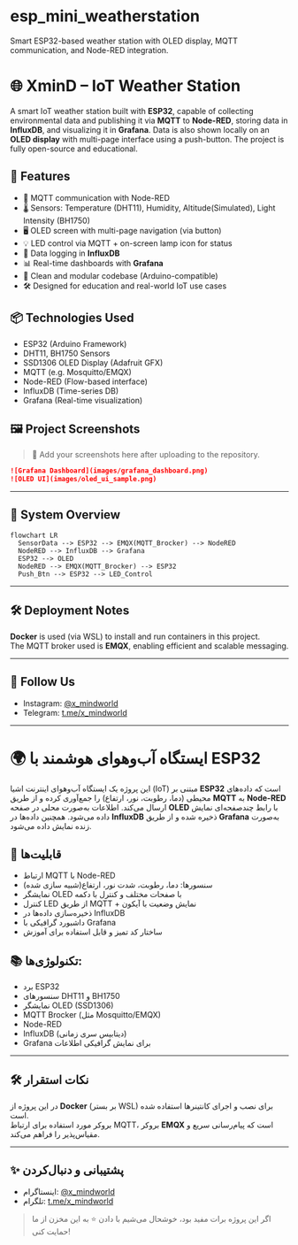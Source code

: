 # esp_mini_weatherstation
Smart ESP32-based weather station with OLED display, MQTT communication, and Node-RED integration.


# 🌐 XminD – IoT Weather Station

A smart IoT weather station built with **ESP32**, capable of collecting environmental data and publishing it via **MQTT** to **Node-RED**, storing data in **InfluxDB**, and visualizing it in **Grafana**. Data is also shown locally on an **OLED display** with multi-page interface using a push-button. The project is fully open-source and educational.

## 🚀 Features
- 📡 MQTT communication with Node-RED
- 🌡️ Sensors: Temperature (DHT11), Humidity, Altitude(Simulated), Light Intensity (BH1750)
- 🖥️ OLED screen with multi-page navigation (via button)
- 💡 LED control via MQTT + on-screen lamp icon for status
- 🧠 Data logging in **InfluxDB**
- 📊 Real-time dashboards with **Grafana**
- 🔁 Clean and modular codebase (Arduino-compatible)
- 🛠️ Designed for education and real-world IoT use cases

## 📦 Technologies Used
- ESP32 (Arduino Framework)
- DHT11, BH1750 Sensors
- SSD1306 OLED Display (Adafruit GFX)
- MQTT (e.g. Mosquitto/EMQX)
- Node-RED (Flow-based interface)
- InfluxDB (Time-series DB)
- Grafana (Real-time visualization)

## 🖼️ Project Screenshots
> 📸 Add your screenshots here after uploading to the repository.

```markdown
![Grafana Dashboard](images/grafana_dashboard.png)
![OLED UI](images/oled_ui_sample.png)
```

---

## 🧠 System Overview
```mermaid
flowchart LR
  SensorData --> ESP32 --> EMQX(MQTT_Brocker) --> NodeRED
  NodeRED --> InfluxDB --> Grafana
  ESP32 --> OLED
  NodeRED --> EMQX(MQTT_Brocker) --> ESP32
  Push_Btn --> ESP32 --> LED_Control
```

---

## 🛠️ Deployment Notes

**Docker** is used (via WSL) to install and run containers in this project.  
The MQTT broker used is **EMQX**, enabling efficient and scalable messaging.

---

## 📲 Follow Us
- Instagram: [@x_mindworld](https://instagram.com/x_mindworld)
- Telegram: [t.me/x_mindworld](https://t.me/x_mindworld)

---

# 🌍 ایستگاه آب‌و‌هوای هوشمند با ESP32

این پروژه یک ایستگاه آب‌و‌هوای اینترنت اشیا (IoT) مبتنی بر **ESP32** است که داده‌های محیطی (دما، رطوبت، نور، ارتفاع) را جمع‌آوری کرده و از طریق **MQTT** به **Node-RED** ارسال می‌کند. اطلاعات به‌صورت محلی در صفحه **OLED** با رابط چندصفحه‌ای نمایش داده می‌شود. همچنین داده‌ها در **InfluxDB** ذخیره شده و از طریق **Grafana** به‌صورت زنده نمایش داده می‌شود.

## 🎯 قابلیت‌ها
- ارتباط MQTT با Node-RED
- سنسورها: دما، رطوبت، شدت نور، ارتفاع(شبیه سازی شده)
- نمایشگر OLED با صفحات مختلف و کنترل با دکمه
- کنترل LED از طریق MQTT + نمایش وضعیت با آیکون
- ذخیره‌سازی داده‌ها در InfluxDB
- داشبورد گرافیکی با Grafana
- ساختار کد تمیز و قابل استفاده برای آموزش

## 📚 تکنولوژی‌ها:
- برد ESP32
- سنسورهای DHT11 و BH1750
- نمایشگر OLED (SSD1306)
- MQTT Brocker (مثل Mosquitto/EMQX)
- Node-RED
- InfluxDB (دیتابیس سری زمانی)
- Grafana برای نمایش گرافیکی اطلاعات

---

## 🛠️ نکات استقرار

در این پروژه از **Docker** (بر بستر WSL) برای نصب و اجرای کانتینرها استفاده شده است.  
بروکر مورد استفاده برای ارتباط MQTT، بروکر **EMQX** است که پیام‌رسانی سریع و مقیاس‌پذیر را فراهم می‌کند.

---


## ✨ پشتیبانی و دنبال‌کردن
- اینستاگرام: [@x_mindworld](https://instagram.com/x_mindworld)
- تلگرام: [t.me/x_mindworld](https://t.me/x_mindworld)

> اگر این پروژه برات مفید بود، خوشحال می‌شیم با دادن ⭐️ به این مخزن از ما حمایت کنی!



